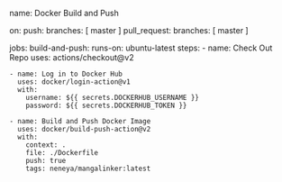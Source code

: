 name: Docker Build and Push

on:
  push:
    branches: [ master ]
  pull_request:
    branches: [ master ]

jobs:
  build-and-push:
    runs-on: ubuntu-latest
    steps:
    - name: Check Out Repo
      uses: actions/checkout@v2

    - name: Log in to Docker Hub
      uses: docker/login-action@v1
      with:
        username: ${{ secrets.DOCKERHUB_USERNAME }}
        password: ${{ secrets.DOCKERHUB_TOKEN }}

    - name: Build and Push Docker Image
      uses: docker/build-push-action@v2
      with:
        context: .
        file: ./Dockerfile
        push: true
        tags: neneya/mangalinker:latest
